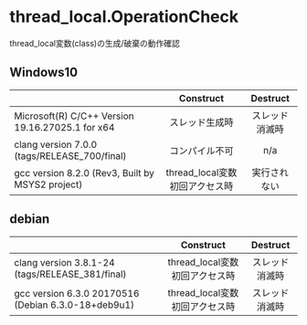 # thread_local.OperationCheck

thread_local変数(class)の生成/破棄の動作確認

## Windows10
||Construct|Destruct|
|-|:-:|:-:|
|Microsoft(R) C/C++ Version 19.16.27025.1 for x64|スレッド生成時|スレッド消滅時|
|clang version 7.0.0 (tags/RELEASE_700/final)|コンパイル不可|n/a|
|gcc version 8.2.0 (Rev3, Built by MSYS2 project)|thread_local変数初回アクセス時|実行されない|

## debian  
||Construct|Destruct|
|-|:-:|:-:|
|clang version 3.8.1-24 (tags/RELEASE_381/final)|thread_local変数初回アクセス時|スレッド消滅時|
|gcc version 6.3.0 20170516 (Debian 6.3.0-18+deb9u1)|thread_local変数初回アクセス時|スレッド消滅時|
